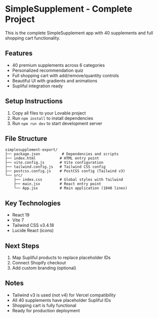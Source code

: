 # SimpleSupplement - Complete Project

This is the complete SimpleSupplement app with 40 supplements and full shopping cart functionality.

## Features
- 40 premium supplements across 6 categories
- Personalized recommendation quiz
- Full shopping cart with add/remove/quantity controls
- Beautiful UI with gradients and animations
- Supliful integration ready

## Setup Instructions

1. Copy all files to your Lovable project
2. Run `npm install` to install dependencies
3. Run `npm run dev` to start development server

## File Structure
```
simplesupplement-export/
├── package.json          # Dependencies and scripts
├── index.html           # HTML entry point
├── vite.config.js       # Vite configuration
├── tailwind.config.js   # Tailwind CSS config
├── postcss.config.js    # PostCSS config (Tailwind v3)
└── src/
    ├── index.css        # Global styles with Tailwind
    ├── main.jsx         # React entry point
    └── App.jsx          # Main application (1040 lines)

```

## Key Technologies
- React 19
- Vite 7
- Tailwind CSS v3.4.18
- Lucide React (icons)

## Next Steps
1. Map Supliful products to replace placeholder IDs
2. Connect Shopify checkout
3. Add custom branding (optional)

## Notes
- Tailwind v3 is used (not v4) for Vercel compatibility
- All 40 supplements have placeholder Supliful IDs
- Shopping cart is fully functional
- Ready for production deployment
